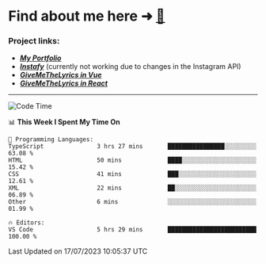 # Find about me here ➜ [🧑](https://pauabella.dev)

### Project links:
- ***[My Portfolio](https://pauabella.dev)***
- ***[Instafy](https://instafy.me)*** (currently not working due to changes in the Instagram API)
- ***[GiveMeTheLyrics in Vue](https://lyrics.pauabella.dev)***
- ***[GiveMeTheLyrics in React](https://pauabella.dev/GiveMeTheLyrics)***

---
<!--START_SECTION:waka-->
![Code Time](http://img.shields.io/badge/Code%20Time-2%2C310%20hrs%203%20mins-blue)

📊 **This Week I Spent My Time On** 

```text
💬 Programming Languages: 
TypeScript               3 hrs 27 mins       ████████████████░░░░░░░░░   63.08 % 
HTML                     50 mins             ████░░░░░░░░░░░░░░░░░░░░░   15.42 % 
CSS                      41 mins             ███░░░░░░░░░░░░░░░░░░░░░░   12.61 % 
XML                      22 mins             ██░░░░░░░░░░░░░░░░░░░░░░░   06.89 % 
Other                    6 mins              ░░░░░░░░░░░░░░░░░░░░░░░░░   01.99 % 

🔥 Editors: 
VS Code                  5 hrs 29 mins       █████████████████████████   100.00 % 
```


 Last Updated on 17/07/2023 10:05:37 UTC
<!--END_SECTION:waka-->
